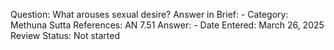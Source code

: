Question: What arouses sexual desire?
Answer in Brief: -
 Category: Methuna
Sutta References: AN 7.51
Answer: -
Date Entered: March 26, 2025
Review Status: Not started